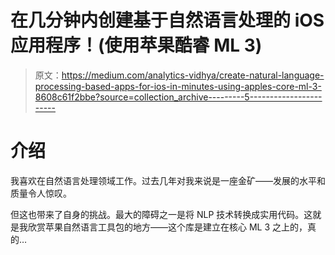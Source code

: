 # 在几分钟内创建基于自然语言处理的 iOS 应用程序！(使用苹果酷睿 ML 3)

> 原文：<https://medium.com/analytics-vidhya/create-natural-language-processing-based-apps-for-ios-in-minutes-using-apples-core-ml-3-8608c61f2bbe?source=collection_archive---------5----------------------->

# 介绍

我喜欢在自然语言处理领域工作。过去几年对我来说是一座金矿——发展的水平和质量令人惊叹。

但这也带来了自身的挑战。最大的障碍之一是将 NLP 技术转换成实用代码。这就是我欣赏苹果自然语言工具包的地方——这个库是建立在核心 ML 3 之上的，真的…